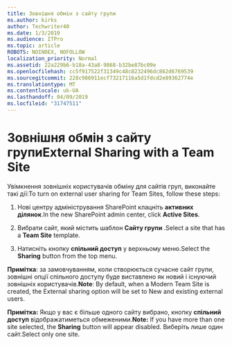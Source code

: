 ```yaml
---
title: Зовнішня обмін з сайту групи
ms.author: kirks
author: Techwriter40
ms.date: 1/3/2019
ms.audience: ITPro
ms.topic: article
ROBOTS: NOINDEX, NOFOLLOW
localization_priority: Normal
ms.assetid: 22a229b6-b18a-43a8-9868-b32be87bc09e
ms.openlocfilehash: cc5f917522f31349c48c8232496dc862d6769539
ms.sourcegitcommit: 228c986911ecf73217116a5d1fdcd2e89362774e
ms.translationtype: MT
ms.contentlocale: uk-UA
ms.lasthandoff: 04/09/2019
ms.locfileid: "31747511"
---
```

# <a name="external-sharing-with-a-team-site"></a><span data-ttu-id="1c25d-102">Зовнішня обмін з сайту групи</span><span class="sxs-lookup"><span data-stu-id="1c25d-102">External Sharing with a Team Site</span></span>

<span data-ttu-id="1c25d-103">Увімкнення зовнішніх користувачів обміну для сайтів груп, виконайте такі дії:</span><span class="sxs-lookup"><span data-stu-id="1c25d-103">To turn on external user sharing for Team Sites, follow these steps:</span></span> 
  
1. <span data-ttu-id="1c25d-104">Нові центру адміністрування SharePoint клацніть **активних ділянок**.</span><span class="sxs-lookup"><span data-stu-id="1c25d-104">In the new SharePoint admin center, click **Active Sites**.</span></span>
  
2. <span data-ttu-id="1c25d-105">Вибрати сайт, який містить шаблон **Сайту групи** .</span><span class="sxs-lookup"><span data-stu-id="1c25d-105">Select a site that has a **Team Site** template.</span></span> 
  
3. <span data-ttu-id="1c25d-106">Натисніть кнопку **спільний доступ** у верхньому меню.</span><span class="sxs-lookup"><span data-stu-id="1c25d-106">Select the **Sharing** button from the top menu.</span></span> 
  
 <span data-ttu-id="1c25d-107">**Примітка**: за замовчуванням, коли створюється сучасне сайт групи, зовнішні опції спільного доступу буде виставлено як новий і існуючий зовнішніх користувачів.</span><span class="sxs-lookup"><span data-stu-id="1c25d-107">**Note**: By default, when a Modern Team Site is created, the External sharing option will be set to New and existing external users.</span></span> 
  
 <span data-ttu-id="1c25d-108">**Примітка:** Якщо у вас є більше одного сайту вибрано, кнопку **спільний доступ** відображатиметься обмеженими.</span><span class="sxs-lookup"><span data-stu-id="1c25d-108">**Note:** If you have more than one site selected, the **Sharing** button will appear disabled.</span></span> <span data-ttu-id="1c25d-109">Виберіть лише один сайт.</span><span class="sxs-lookup"><span data-stu-id="1c25d-109">Select only one site.</span></span> 
  

